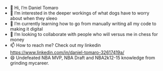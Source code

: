 - 👋 Hi, I’m Daniel Tomaro
- 👀 I’m interested in the deeper workings of what dogs have to worry about when they sleeo
- 🌱 I’m currently learning how to go from manually writing all my code to making it digital
- 💞️ I’m looking to collaborate with people who will versus me in chess for money
- 📫 How to reach me? Check out my linkedin  https://www.linkedin.com/in/daniel-tomaro-32617419a/
- 😄 Undefeated NBA MVP, NBA Draft and NBA2k12-15 knowledge from grinding mycareer. 

<!---
DanielTomaro13/DanielTomaro13 is a ✨ special ✨ repository because its `README.md` (this file) appears on your GitHub profile.
You can click the Preview link to take a look at your changes.
--->
